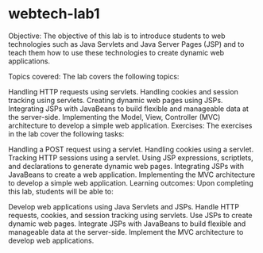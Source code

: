 # webtech-lab1

Objective:
The objective of this lab is to introduce students to web technologies such as Java Servlets and Java Server Pages (JSP) and to teach them how to use these technologies to create dynamic web applications.

Topics covered:
The lab covers the following topics:

Handling HTTP requests using servlets.
Handling cookies and session tracking using servlets.
Creating dynamic web pages using JSPs.
Integrating JSPs with JavaBeans to build flexible and manageable data at the server-side.
Implementing the Model, View, Controller (MVC) architecture to develop a simple web application.
Exercises:
The exercises in the lab cover the following tasks:

Handling a POST request using a servlet.
Handling cookies using a servlet.
Tracking HTTP sessions using a servlet.
Using JSP expressions, scriptlets, and declarations to generate dynamic web pages.
Integrating JSPs with JavaBeans to create a web application.
Implementing the MVC architecture to develop a simple web application.
Learning outcomes:
Upon completing this lab, students will be able to:

Develop web applications using Java Servlets and JSPs.
Handle HTTP requests, cookies, and session tracking using servlets.
Use JSPs to create dynamic web pages.
Integrate JSPs with JavaBeans to build flexible and manageable data at the server-side.
Implement the MVC architecture to develop web applications.